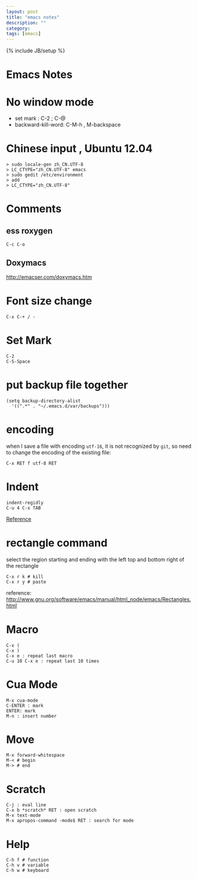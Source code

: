 ```yaml
---
layout: post
title: "emacs notes"
description: ""
category: 
tags: [emacs]
---
```

{% include JB/setup %}

Emacs Notes
==========

# No window mode #

- set mark : C-2 ; C-@
- backward-kill-word: C-M-h , M-backspace 

# Chinese input , Ubuntu 12.04 #

    > sudo locale-gen zh_CN.UTF-8
	> LC_CTYPE="zh_CN.UTF-8" emacs
	> sudo gedit /etc/environment
	> add 
	> LC_CTYPE="zh_CN.UTF-8"

# Comments #

## ess roxygen ##

    C-c C-o 

## Doxymacs ##

<http://emacser.com/doxymacs.htm> 

# Font size change #

	C-x C-+ / - 
	
# Set Mark #
 
	C-2
	C-S-Space

# put backup file together #

	(setq backup-directory-alist
      '((".*" . "~/.emacs.d/var/backups")))

# encoding #

when I save a file with encoding `utf-16`, it is not recognized by `git`, so need to change the encoding of the existing file:

	C-x RET f utf-8 RET

# Indent #

	indent-regidly
	C-u 4 C-x TAB
	
[Reference](http://ruslanspivak.com/2011/04/28/how-to-indent-a-block-of-text-in-emacs/)

# rectangle command #

select the region starting and ending with the left top and bottom right of the rectangle

	C-x r k # kill 
	C-x r y # paste

reference: <http://www.gnu.org/software/emacs/manual/html_node/emacs/Rectangles.html> 

# Macro # 

	C-x (
	C-x )
	C-x e : repeat last macro
	C-u 10 C-x e : repeat last 10 times
	
# Cua Mode # 

	M-x cua-mode
	C-ENTER : mark 
	ENTER: mark
	M-n : insert number 
	
# Move #

	M-x forward-whitespace
	M-< # begin
	M-> # end

# Scratch #

	C-j : eval line
	C-x b *scratch* RET : open scratch 
	M-x text-mode 
	M-x apropos-command -mode$ RET : search for mode 

# Help #

	C-h f # function
	C-h v # variable
	C-h w # keyboard
